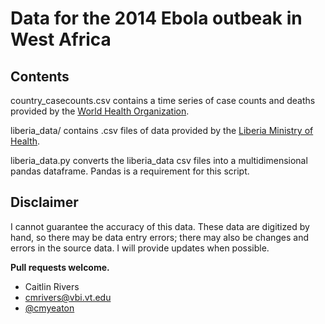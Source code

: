 Data for the 2014 Ebola outbeak in West Africa
=====

## Contents

country_casecounts.csv contains a time series of case counts and deaths provided by the [World Health Organization](http://www.who.int/csr/don/en/).

liberia_data/ contains .csv files of data provided by the [Liberia Ministry of Health](http://www.mohsw.gov.lr/).

liberia_data.py converts the liberia_data csv files into a multidimensional pandas dataframe. Pandas is a requirement for this script.

## Disclaimer

I cannot guarantee the accuracy of this data. These data are digitized by hand, so there may be data entry errors; there may also be changes and errors in the source data. I will provide updates when possible.

**Pull requests welcome.**

* Caitlin Rivers
* cmrivers@vbi.vt.edu
* [@cmyeaton](https://twitter.com/cmyeaton)




